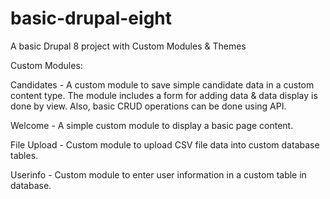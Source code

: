 # basic-drupal-eight
A basic Drupal 8 project with Custom Modules &amp; Themes

Custom Modules:

Candidates - A custom module to save simple candidate data in a custom content type. The module includes a form for adding data & data display is done by view. Also, basic CRUD operations can be done using API.

Welcome - A simple custom module to display a basic page content.

File Upload - Custom module to upload CSV file data into custom database tables.

Userinfo - Custom module to enter user information in a custom table in database.